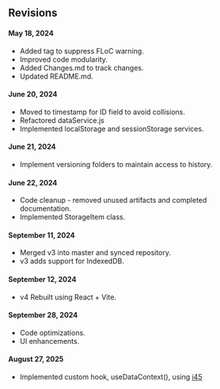 ## Revisions

#### May 18, 2024

- Added tag to suppress FLoC warning.
- Improved code modularity.
- Added Changes.md to track changes.
- Updated README.md.

#### June 20, 2024

- Moved to timestamp for ID field to avoid collisions.
- Refactored dataService.js
- Implemented localStorage and sessionStorage services.

#### June 21, 2024

- Implement versioning folders to maintain access to history.

#### June 22, 2024

- Code cleanup - removed unused artifacts and completed documentation.
- Implemented StorageItem class.

#### September 11, 2024

- Merged v3 into master and synced repository.
- v3 adds support for IndexedDB.

#### September 12, 2024

- v4 Rebuilt using React + Vite.

#### September 28, 2024

- Code optimizations.
- UI enhancements.

#### August 27, 2025

- Implemented custom hook, useDataContext(), using [i45](https://github.com/xnodeoncode/i45)
